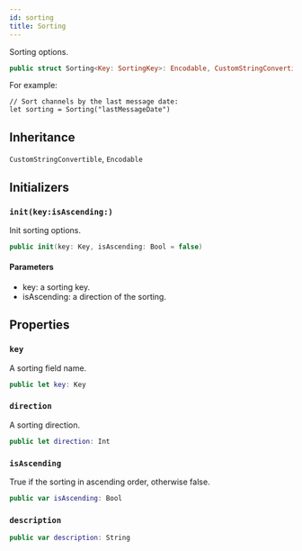 ```yaml
---
id: sorting 
title: Sorting
--- 
```


Sorting options.

``` swift
public struct Sorting<Key: SortingKey>: Encodable, CustomStringConvertible 
```

For example:

``` 
// Sort channels by the last message date:
let sorting = Sorting("lastMessageDate")
```

## Inheritance

`CustomStringConvertible`, `Encodable`

## Initializers

### `init(key:isAscending:)`

Init sorting options.

``` swift
public init(key: Key, isAscending: Bool = false) 
```

#### Parameters

  - key: a sorting key.
  - isAscending: a direction of the sorting.

## Properties

### `key`

A sorting field name.

``` swift
public let key: Key
```

### `direction`

A sorting direction.

``` swift
public let direction: Int
```

### `isAscending`

True if the sorting in ascending order, otherwise false.

``` swift
public var isAscending: Bool 
```

### `description`

``` swift
public var description: String 
```
